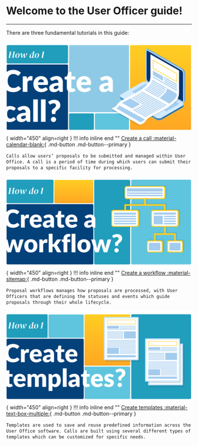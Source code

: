 # Welcome to the User Officer guide!

_________________________________________________________________________________________________________

There are three fundamental tutorials in this guide:

![Call](../../assets/images/call.png){ width="450" align=right } 
!!! info inline end ""
    [Create a call :material-calendar-blank:](creating_call.md){ .md-button .md-button--primary }
    
    Calls allow users’ proposals to be submitted and managed within User Office. A call is a period of time during which users can submit their proposals to a specific facility for processing. 

![Workflow](../../assets/images/workflow.png){ width="450" align=right } 
!!! info inline end ""
    [Create a workflow :material-sitemap:](creating_workflow.md){ .md-button .md-button--primary }

    Proposal workflows manages how proposals are processed, with User Officers that are defining the statuses and events which guide proposals through their whole lifecycle.
    
![Templates](../../assets/images/templates.png){ width="450" align=right } 
!!! info inline end ""
    [Create templates :material-text-box-multiple:](creating_templates.md){ .md-button .md-button--primary }

    Templates are used to save and reuse predefined information across the User Office software. Calls are built using several different types of templates which can be customized for specific needs.
